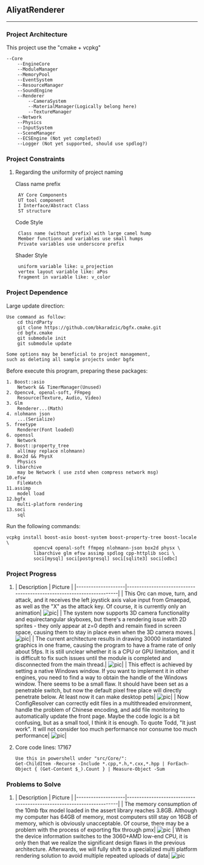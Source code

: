 ## AliyatRenderer
---
### Project Architecture
This project use the "cmake + vcpkg"

	--Core
		--EngineCore
		--ModuleManager
		--MemoryPool
		--EventSystem
		--ResourceManager
		--SoundEngine
		--Renderer
			--CameraSystem
			--MaterialManager(Logically belong here)
			--TextureManager
		--Network
		--Physics
		--InputSystem
		--SceneManager
		--ECSEngine (Not yet completed)
		--Logger (Not yet supported, should use spdlog?)

### Project Constraints
1. Regarding the uniformity of project naming
 
	Class name prefix

		AY Core Components
		UT tool component
		I Interface/Abstract Class
		ST structure

    Code Style

		Class name (without prefix) with large camel hump
		Member functions and variables use small humps
		Private variables use underscore prefix

	Shader Style

    	uniform variable like: u_projection
		vertex layout variable like: aPos
		fragment in variable like: v_color
### Project Dependence
Large update direction:
	
	Use command as follow:
		cd thirdParty
		git clone https://github.com/bkaradzic/bgfx.cmake.git
		cd bgfx.cmake
		git submodule init
		git submodule update

	Some options may be beneficial to project management,
	such as deleting all sample projects under bgfx

Before execute this program, preparing these packages:

	1. Boost::asio
		Network && TimerManager(Unused)
	2. Opencv4, openal-soft, FFmpeg
		Resource(Texture, Audio, Video)
	3. Glm
		Renderer...(Math)
	4. nlohmann json
		...(Serialize)
	5. freetype
		Renderer(Font loaded)
	6. openssl
		Network
	7. Boost::property_tree
		all(may replace nlohmann)
	8. Box2d && PhysX
		Physics
	9. libarchive
		may be Network ( use zstd when compress network msg)
	10.efsw
		FileWatch
	11.assimp
		model load
	12.bgfx
		multi-platform rendering
	13.soci
		sql

Run the following commands:

	vcpkg install boost-asio boost-system boost-property-tree boost-locale \
              opencv4 openal-soft ffmpeg nlohmann-json box2d physx \
              libarchive glm efsw assimp spdlog cpp-httplib soci \
              soci[mysql] soci[postgresql] soci[sqlite3] soci[odbc]
### Project Progress
1. | Description               | Picture                                                                 |
|--------------------|----------------------------------------------------------------------|
| This Orc can move, turn, and attack, and it receives the left joystick axis value input from Gmaepad, as well as the "X" as the attack key. Of course, it is currently only an animation| ![pic](assets/core/.projectProgress/orc_controlled_by_gamepad.png)|
| The system now supports 3D camera functionality and equirectangular skyboxes, but there's a rendering issue with 2D sprites - they only appear at z=0 depth and remain fixed in screen space, causing them to stay in place even when the 3D camera moves.| ![pic](assets/core/.projectProgress/2D_orc&3D_Skybox.png)|
| The current architecture results in drawing 30000 instantiated graphics in one frame, causing the program to have a frame rate of only about 5fps. It is still unclear whether it is a CPU or GPU limitation, and it is difficult to fix such issues until the module is completed and disconnected from the main thread.| ![pic](assets/core/.projectProgress/A_problem_that_needs_to_be_solved.png)|
| This effect is achieved by setting a native Windows window. If you want to implement it in other engines, you need to find a way to obtain the handle of the Windows window. There seems to be a small flaw. It should have been set as a penetrable switch, but now the default pixel free place will directly penetrate below. At least now it can make desktop pets| ![pic](assets/core/.projectProgress/no_border_window&always_on_desktop_top.png)|
| Now ConfigResolver can correctly edit files in a multithreaded environment, handle the problem of Chinese encoding, and add file monitoring to automatically update the front page. Maybe the code logic is a bit confusing, but as a small tool, I think it is enough. To quote Todd, "It just work". It will not consider too much performance nor consume too much performance| ![pic](assets/core/.projectProgress/config_resolver.png)|
	
2. Core code lines: 17167
	
	   Use this in powershell under "src/Core/":
	   Get-ChildItem -Recurse -Include *.cpp,*.h,*.cxx,*.hpp | ForEach-Object { (Get-Content $_).Count } | Measure-Object -Sum
### Problems to Solve
1. | Description               | Picture                                                                 |
|--------------------|----------------------------------------------------------------------|
| The memory consumption of the 10mb fbx model loaded in the assert library reaches 3.8GB. Although my computer has 64GB of memory, most computers still stay on 16GB of memory, which is obviously unacceptable. Of course, there may be a problem with the process of exporting fbx through pmx| ![pic](assets/core/.problems/p1_model_load.png)
| When the device information switches to the 3060+AMD low-end CPU, it is only then that we realize the significant design flaws in the previous architecture. Afterwards, we will fully shift to a specialized multi platform rendering solution to avoid multiple repeated uploads of data| ![pic](assets/core/.problems/p2_render_thread.png)